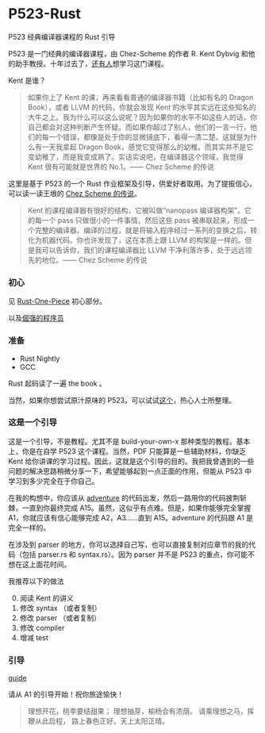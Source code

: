 # P523-Rust
P523 经典编译器课程的 Rust 引导

P523 是一门经典的编译器课程，由 Chez-Scheme 的作者 R. Kent Dybvig 和他的助手教授。十年过去了，[还有人](https://news.ycombinator.com/item?id=20419390)想学习这门课程。

Kent 是谁？

> 如果你上了 Kent 的课，再来看看普通的编译器书籍（比如有名的 Dragon Book），或者 LLVM 的代码，你就会发现 Kent 的水平其实远在这些知名的大牛之上。我为什么可以这么说呢？因为如果你的水平不如这些人的话，你自己都会对这种判断产生怀疑。而如果你超过了别人，他们的一言一行，他们的每一个错误，都像是处于你的显微镜底下，看得一清二楚。这就是为什么有一天我拿起 Dragon Book，感觉它变得那么的幼稚。而其实并不是它变幼稚了，而是我变成熟了。实话实说吧，在编译器这个领域，我觉得 Kent 很有可能就是世界的 No.1。—— Chez Scheme 的传说


这里是基于 P523 的一个 Rust 作业框架及引导，供爱好者取用。为了提振信心，可以读一读王垠的 [Chez Scheme 的传说](http://www.yinwang.org/blog-cn/2013/03/28/chez-scheme)。

> Kent 的课程编译器有很好的结构，它被叫做“nanopass 编译器构架”。它的每一个 pass 只做很小的一件事情，然后这些 pass 被串联起来，形成一个完整的编译器。编译的过程，就是将输入程序经过一系列的变换之后，转化为机器代码。你也许发现了，这在本质上跟 LLVM 的构架是一样的。但是我可以告诉你，我们的课程编译器比 LLVM 干净利落许多，处于远远领先的地位。—— Chez Scheme 的传说


### 初心

见 [Rust-One-Piece](https://zhuanlan.zhihu.com/p/259594199) 初心部分。

以及[倔强的程序员](https://zhuanlan.zhihu.com/p/165524567)


### 准备

+ Rust Nightly
+ GCC

Rust 起码读了一遍 the book 。

当然，如果你想尝试原汁原味的 P523，可以试试[这个](https://github.com/siriusdemon/iub_2009_P523_framework)，热心人士所整理。

### 这是一个引导

这是一个引导，不是教程。尤其不是 build-your-own-x 那种类型的教程。基本上，你是在自学 P523 这个课程。当然，PDF 只能算是一些辅助材料，你缺乏 Kent 给你讲课的学习过程。因此，这就是这个引导的目的。我把我曾遇到的一些问题的解决思路稍微分享一下，希望能够起到一点正面的作用，但能从 P523 中学习到多少完全在于你自己。

在我的构想中，你应该从 [adventure](./adventure) 的代码出发，然后一路用你的代码披荆斩棘，一直到你最终完成 A15。虽然，这似乎有点难。但是，如果你能够完全掌握 A1，你就应该有信心能够完成 A2，A3……直到 A15。adventure 的代码跟 A1 是完全一样的。


在涉及到 parser 的地方，你可以选择自己写，也可以直接复制对应章节的我的代码（包括 parser.rs 和 syntax.rs）。因为 parser 并不是 P523 的重点，你可能不想在这上面花时间。

我推荐以下的做法

0. 阅读 Kent 的讲义
1. 修改 syntax （或者复制）
2. 修改 parser （或者复制）
3. 修改 compiler
4. 增减 test

### 引导

[guide](./guide)

请从 A1 的引导开始！祝你旅途愉快！

> 理想开花，桃李要结甜果； 理想抽芽，榆杨会有浓荫。 请乘理想之马，挥鞭从此启程， 路上春色正好，天上太阳正晴。